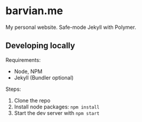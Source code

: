# barvian.me

My personal website.  Safe-mode Jekyll with Polymer.

## Developing locally

Requirements:

* Node, NPM
* Jekyll (Bundler optional)

Steps:

1. Clone the repo
2. Install node packages: `npm install`
3. Start the dev server with `npm start`
